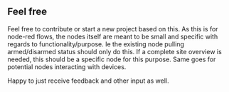 ## Feel free
Feel free to contribute or start a new project based on this. As this is for node-red flows, the nodes itself are meant to be 
small and specific with regards to functionality/purpose. 
Ie the existing node pulling armed/disarmed status should only do this. If a complete site overview is needed, this should be a specific
node for this purpose. Same goes for potential nodes interacting with devices.

Happy to just receive feedback and other input as well.
